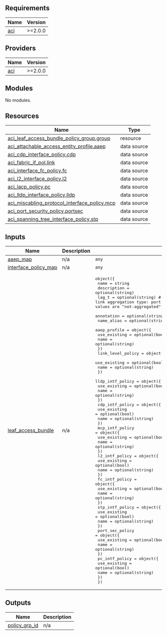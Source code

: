 <!-- BEGIN_TF_DOCS -->
## Requirements

| Name | Version |
|------|---------|
| <a name="requirement_aci"></a> [aci](#requirement\_aci) | >=2.0.0 |

## Providers

| Name | Version |
|------|---------|
| <a name="provider_aci"></a> [aci](#provider\_aci) | >=2.0.0 |

## Modules

No modules.

## Resources

| Name | Type |
|------|------|
| [aci_leaf_access_bundle_policy_group.group](https://registry.terraform.io/providers/CiscoDevNet/aci/latest/docs/resources/leaf_access_bundle_policy_group) | resource |
| [aci_attachable_access_entity_profile.aaep](https://registry.terraform.io/providers/CiscoDevNet/aci/latest/docs/data-sources/attachable_access_entity_profile) | data source |
| [aci_cdp_interface_policy.cdp](https://registry.terraform.io/providers/CiscoDevNet/aci/latest/docs/data-sources/cdp_interface_policy) | data source |
| [aci_fabric_if_pol.link](https://registry.terraform.io/providers/CiscoDevNet/aci/latest/docs/data-sources/fabric_if_pol) | data source |
| [aci_interface_fc_policy.fc](https://registry.terraform.io/providers/CiscoDevNet/aci/latest/docs/data-sources/interface_fc_policy) | data source |
| [aci_l2_interface_policy.l2](https://registry.terraform.io/providers/CiscoDevNet/aci/latest/docs/data-sources/l2_interface_policy) | data source |
| [aci_lacp_policy.pc](https://registry.terraform.io/providers/CiscoDevNet/aci/latest/docs/data-sources/lacp_policy) | data source |
| [aci_lldp_interface_policy.lldp](https://registry.terraform.io/providers/CiscoDevNet/aci/latest/docs/data-sources/lldp_interface_policy) | data source |
| [aci_miscabling_protocol_interface_policy.mcp](https://registry.terraform.io/providers/CiscoDevNet/aci/latest/docs/data-sources/miscabling_protocol_interface_policy) | data source |
| [aci_port_security_policy.portsec](https://registry.terraform.io/providers/CiscoDevNet/aci/latest/docs/data-sources/port_security_policy) | data source |
| [aci_spanning_tree_interface_policy.stp](https://registry.terraform.io/providers/CiscoDevNet/aci/latest/docs/data-sources/spanning_tree_interface_policy) | data source |

## Inputs

| Name | Description | Type | Default | Required |
|------|-------------|------|---------|:--------:|
| <a name="input_aaep_map"></a> [aaep\_map](#input\_aaep\_map) | n/a | `any` | n/a | yes |
| <a name="input_interface_policy_map"></a> [interface\_policy\_map](#input\_interface\_policy\_map) | n/a | `any` | n/a | yes |
| <a name="input_leaf_access_bundle"></a> [leaf\_access\_bundle](#input\_leaf\_access\_bundle) | n/a | <pre>object({<br>    name                    = string<br>    description             = optional(string)<br>    lag_t                   = optional(string) # The bundled ports group link aggregation type: port channel vs virtual port channel. Allowed values are "not-aggregated", "node" and "link". Default is "link".<br>    annotation              = optional(string)<br>    name_alias              = optional(string)<br>    aaep_profile = object({<br>      use_existing  = optional(bool)<br>      name          = optional(string)<br>    })<br>    link_level_policy = object({<br>      use_existing  = optional(bool)<br>      name          = optional(string)<br>    })<br>    lldp_intf_policy = object({<br>      use_existing  = optional(bool)<br>      name          = optional(string)<br>    })<br>    cdp_intf_policy = object({<br>      use_existing  = optional(bool)<br>      name          = optional(string)<br>    })<br>    mcp_intf_policy = object({<br>      use_existing  = optional(bool)<br>      name          = optional(string)<br>    })<br>    l2_intf_policy = object({<br>      use_existing  = optional(bool)<br>      name          = optional(string)<br>    })<br>    fc_intf_policy = object({<br>      use_existing  = optional(bool)<br>      name          = optional(string)<br>    })<br>    stp_intf_policy = object({<br>      use_existing  = optional(bool)<br>      name          = optional(string)<br>    })<br>    port_sec_policy = object({<br>      use_existing  = optional(bool)<br>      name          = optional(string)<br>    })<br>    pc_intf_policy = object({<br>      use_existing  = optional(bool)<br>      name          = optional(string)<br>    })<br>  })</pre> | n/a | yes |

## Outputs

| Name | Description |
|------|-------------|
| <a name="output_policy_grp_id"></a> [policy\_grp\_id](#output\_policy\_grp\_id) | n/a |
<!-- END_TF_DOCS -->